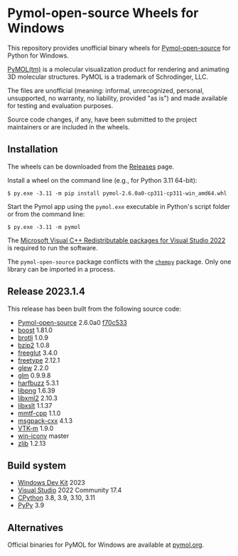 # Pymol-open-source Wheels for Windows

This repository provides unofficial binary wheels for [Pymol-open-source](https://github.com/schrodinger/pymol-open-source) for Python for Windows.

[PyMOL(tm)](https://pymol.org) is a molecular visualization product for rendering and animating 3D molecular structures. PyMOL is a trademark of Schrodinger, LLC.

The files are unofficial (meaning: informal, unrecognized, personal, unsupported, no warranty, no liability, provided "as is") and made available for testing and evaluation purposes.

Source code changes, if any, have been submitted to the project maintainers or are included in the wheels.

## Installation

The wheels can be downloaded from the [Releases](https://github.com/cgohlke/pymol-open-source.whl/releases) page.

Install a wheel on the command line (e.g., for Python 3.11 64-bit):

    $ py.exe -3.11 -m pip install pymol-2.6.0a0-cp311-cp311-win_amd64.whl
    
Start the Pymol app using the ``pymol.exe`` executable in Python's script folder or from the command line:

    $ py.exe -3.11 -m pymol

The [Microsoft Visual C++ Redistributable packages for Visual Studio 2022](https://learn.microsoft.com/en-US/cpp/windows/latest-supported-vc-redist?view=msvc-170) is required to run the software.

The ``pymol-open-source`` package conflicts with the [``chempy``](https://pypi.org/project/chempy/) package. Only one library can be imported in a process.

## Release 2023.1.4

This release has been built from the following source code:

- [Pymol-open-source](https://github.com/schrodinger/pymol-open-source/) 2.6.0a0 [f70c533](https://github.com/schrodinger/pymol-open-source/commit/f70c533d015b1017a6aa77a05c644b70725c4e23)
- [boost](https://www.boost.org/users/download/) 1.81.0
- [brotli](https://github.com/google/brotli) 1.0.9
- [bzip2](https://sourceware.org/pub/bzip2/) 1.0.8
- [freeglut](https://github.com/FreeGLUTProject/freeglut) 3.4.0
- [freetype](https://download.savannah.gnu.org/releases/freetype/) 2.12.1
- [glew](https://github.com/nigels-com/glew) 2.2.0
- [glm](https://github.com/g-truc/glm) 0.9.9.8
- [harfbuzz](https://github.com/harfbuzz/harfbuzz) 5.3.1
- [libpng](https://github.com/glennrp/libpng) 1.6.39
- [libxml2](https://gitlab.gnome.org/GNOME/libxml2) 2.10.3
- [libxslt](https://gitlab.gnome.org/GNOME/libxslt) 1.1.37
- [mmtf-cpp](https://github.com/rcsb/mmtf-cpp) 1.1.0
- [msgpack-cxx](https://github.com/msgpack/msgpack-c/tree/cpp_master) 4.1.3
- [VTK-m](https://gitlab.kitware.com/vtk/vtk-m) 1.9.0
- [win-iconv](https://github.com/OgreTransporter/win-iconv) master
- [zlib](https://github.com/madler/zlib) 1.2.13

## Build system

- [Windows Dev Kit](https://learn.microsoft.com/en-us/windows/arm/dev-kit/) 2023
- [Visual Studio](https://visualstudio.microsoft.com/vs/community/) 2022 Community 17.4
- [CPython](https://www.python.org/downloads/windows/) 3.8, 3.9, 3.10, 3.11
- [PyPy](https://www.pypy.org/download.html) 3.9

## Alternatives

Official binaries for PyMOL for Windows are available at [pymol.org](https://pymol.org).
